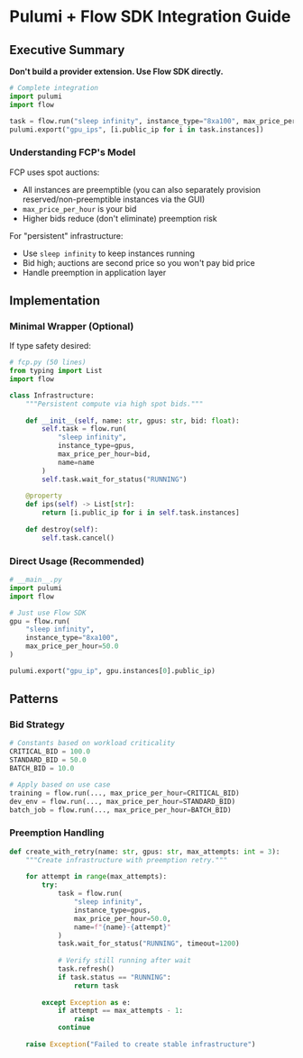 # Pulumi + Flow SDK Integration Guide 

## Executive Summary

**Don't build a provider extension. Use Flow SDK directly.**

```python
# Complete integration
import pulumi
import flow

task = flow.run("sleep infinity", instance_type="8xa100", max_price_per_hour=50.0)
pulumi.export("gpu_ips", [i.public_ip for i in task.instances])
```


### Understanding FCP's Model

FCP uses spot auctions:
- All instances are preemptible (you can also separately provision reserved/non-preemptible instances via the GUI)
- `max_price_per_hour` is your bid
- Higher bids reduce (don't eliminate) preemption risk

For "persistent" infrastructure:
- Use `sleep infinity` to keep instances running
- Bid high; auctions are second price so you won't pay bid price
- Handle preemption in application layer

## Implementation

### Minimal Wrapper (Optional)

If type safety desired:

```python
# fcp.py (50 lines)
from typing import List
import flow

class Infrastructure:
    """Persistent compute via high spot bids."""
    
    def __init__(self, name: str, gpus: str, bid: float):
        self.task = flow.run(
            "sleep infinity",
            instance_type=gpus,
            max_price_per_hour=bid,
            name=name
        )
        self.task.wait_for_status("RUNNING")
    
    @property
    def ips(self) -> List[str]:
        return [i.public_ip for i in self.task.instances]
    
    def destroy(self):
        self.task.cancel()
```

### Direct Usage (Recommended)

```python
# __main__.py
import pulumi
import flow

# Just use Flow SDK
gpu = flow.run(
    "sleep infinity", 
    instance_type="8xa100",
    max_price_per_hour=50.0
)

pulumi.export("gpu_ip", gpu.instances[0].public_ip)
```

## Patterns

### Bid Strategy

```python
# Constants based on workload criticality
CRITICAL_BID = 100.0 
STANDARD_BID = 50.0 
BATCH_BID = 10.0

# Apply based on use case
training = flow.run(..., max_price_per_hour=CRITICAL_BID)
dev_env = flow.run(..., max_price_per_hour=STANDARD_BID)
batch_job = flow.run(..., max_price_per_hour=BATCH_BID)
```

### Preemption Handling

```python
def create_with_retry(name: str, gpus: str, max_attempts: int = 3):
    """Create infrastructure with preemption retry."""
    
    for attempt in range(max_attempts):
        try:
            task = flow.run(
                "sleep infinity",
                instance_type=gpus,
                max_price_per_hour=50.0,
                name=f"{name}-{attempt}"
            )
            task.wait_for_status("RUNNING", timeout=1200)
            
            # Verify still running after wait
            task.refresh()
            if task.status == "RUNNING":
                return task
                
        except Exception as e:
            if attempt == max_attempts - 1:
                raise
            continue
    
    raise Exception("Failed to create stable infrastructure")
```